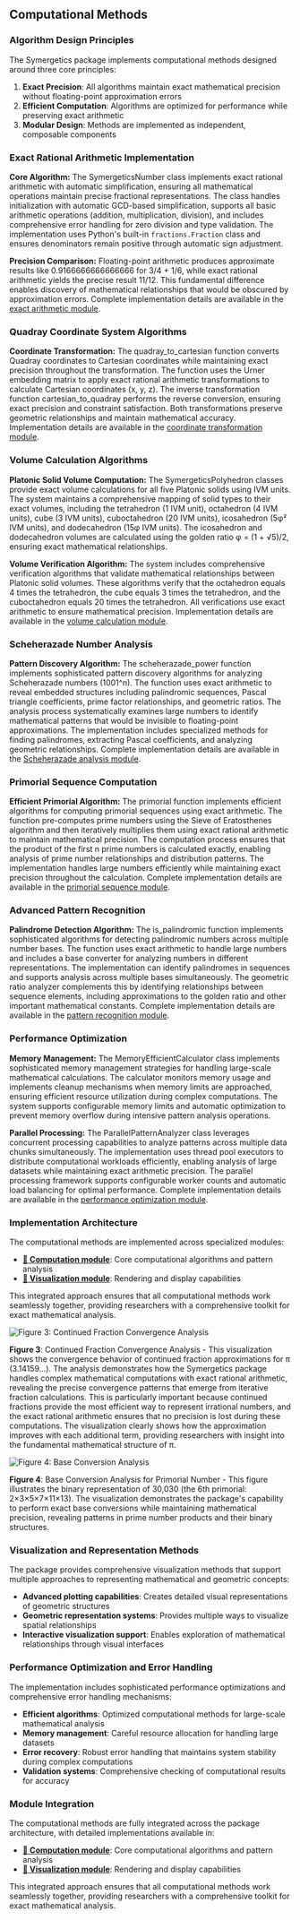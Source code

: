 ## Computational Methods

### Algorithm Design Principles

The Symergetics package implements computational methods designed around three core principles:

1. **Exact Precision**: All algorithms maintain exact mathematical precision without floating-point approximation errors
2. **Efficient Computation**: Algorithms are optimized for performance while preserving exact arithmetic
3. **Modular Design**: Methods are implemented as independent, composable components

### Exact Rational Arithmetic Implementation

**Core Algorithm:** The SymergeticsNumber class implements exact rational arithmetic with automatic simplification, ensuring all mathematical operations maintain precise fractional representations. The class handles initialization with automatic GCD-based simplification, supports all basic arithmetic operations (addition, multiplication, division), and includes comprehensive error handling for zero division and type validation. The implementation uses Python's built-in `fractions.Fraction` class and ensures denominators remain positive through automatic sign adjustment.

**Precision Comparison:** Floating-point arithmetic produces approximate results like 0.9166666666666666 for 3/4 + 1/6, while exact rational arithmetic yields the precise result 11/12. This fundamental difference enables discovery of mathematical relationships that would be obscured by approximation errors. Complete implementation details are available in the [exact arithmetic module](https://github.com/docxology/symergetics/tree/main/symergetics/core/numbers).

### Quadray Coordinate System Algorithms

**Coordinate Transformation:** The quadray_to_cartesian function converts Quadray coordinates to Cartesian coordinates while maintaining exact precision throughout the transformation. The function uses the Urner embedding matrix to apply exact rational arithmetic transformations to calculate Cartesian coordinates (x, y, z). The inverse transformation function cartesian_to_quadray performs the reverse conversion, ensuring exact precision and constraint satisfaction. Both transformations preserve geometric relationships and maintain mathematical accuracy. Implementation details are available in the [coordinate transformation module](https://github.com/docxology/symergetics/tree/main/symergetics/core/coordinates).

### Volume Calculation Algorithms

**Platonic Solid Volume Computation:** The SymergeticsPolyhedron classes provide exact volume calculations for all five Platonic solids using IVM units. The system maintains a comprehensive mapping of solid types to their exact volumes, including the tetrahedron (1 IVM unit), octahedron (4 IVM units), cube (3 IVM units), cuboctahedron (20 IVM units), icosahedron (5φ² IVM units), and dodecahedron (15φ IVM units). The icosahedron and dodecahedron volumes are calculated using the golden ratio φ = (1 + √5)/2, ensuring exact mathematical relationships.

**Volume Verification Algorithm:** The system includes comprehensive verification algorithms that validate mathematical relationships between Platonic solid volumes. These algorithms verify that the octahedron equals 4 times the tetrahedron, the cube equals 3 times the tetrahedron, and the cuboctahedron equals 20 times the tetrahedron. All verifications use exact arithmetic to ensure mathematical precision. Implementation details are available in the [volume calculation module](https://github.com/docxology/symergetics/tree/main/symergetics/geometry/polyhedra).

### Scheherazade Number Analysis

**Pattern Discovery Algorithm:** The scheherazade_power function implements sophisticated pattern discovery algorithms for analyzing Scheherazade numbers (1001^n). The function uses exact arithmetic to reveal embedded structures including palindromic sequences, Pascal triangle coefficients, prime factor relationships, and geometric ratios. The analysis process systematically examines large numbers to identify mathematical patterns that would be invisible to floating-point approximations. The implementation includes specialized methods for finding palindromes, extracting Pascal coefficients, and analyzing geometric relationships. Complete implementation details are available in the [Scheherazade analysis module](https://github.com/docxology/symergetics/tree/main/symergetics/computation/primorials).

### Primorial Sequence Computation

**Efficient Primorial Algorithm:** The primorial function implements efficient algorithms for computing primorial sequences using exact arithmetic. The function pre-computes prime numbers using the Sieve of Eratosthenes algorithm and then iteratively multiplies them using exact rational arithmetic to maintain mathematical precision. The computation process ensures that the product of the first n prime numbers is calculated exactly, enabling analysis of prime number relationships and distribution patterns. The implementation handles large numbers efficiently while maintaining exact precision throughout the calculation. Complete implementation details are available in the [primorial sequence module](https://github.com/docxology/symergetics/tree/main/symergetics/computation/primorials).

### Advanced Pattern Recognition

**Palindrome Detection Algorithm:** The is_palindromic function implements sophisticated algorithms for detecting palindromic numbers across multiple number bases. The function uses exact arithmetic to handle large numbers and includes a base converter for analyzing numbers in different representations. The implementation can identify palindromes in sequences and supports analysis across multiple bases simultaneously. The geometric ratio analyzer complements this by identifying relationships between sequence elements, including approximations to the golden ratio and other important mathematical constants. Complete implementation details are available in the [pattern recognition module](https://github.com/docxology/symergetics/tree/main/symergetics/computation/palindromes).

### Performance Optimization

**Memory Management:** The MemoryEfficientCalculator class implements sophisticated memory management strategies for handling large-scale mathematical calculations. The calculator monitors memory usage and implements cleanup mechanisms when memory limits are approached, ensuring efficient resource utilization during complex computations. The system supports configurable memory limits and automatic optimization to prevent memory overflow during intensive pattern analysis operations.

**Parallel Processing:** The ParallelPatternAnalyzer class leverages concurrent processing capabilities to analyze patterns across multiple data chunks simultaneously. The implementation uses thread pool executors to distribute computational workloads efficiently, enabling analysis of large datasets while maintaining exact arithmetic precision. The parallel processing framework supports configurable worker counts and automatic load balancing for optimal performance. Complete implementation details are available in the [performance optimization module](https://github.com/docxology/symergetics/tree/main/symergetics/computation/optimization).

### Implementation Architecture

The computational methods are implemented across specialized modules:

- **[🔗 Computation module](https://github.com/docxology/symergetics/tree/main/symergetics/computation)**: Core computational algorithms and pattern analysis
- **[🔗 Visualization module](https://github.com/docxology/symergetics/tree/main/symergetics/visualization)**: Rendering and display capabilities

This integrated approach ensures that all computational methods work seamlessly together, providing researchers with a comprehensive toolkit for exact mathematical analysis.

![Figure 3: Continued Fraction Convergence Analysis](output/mathematical/continued_fractions/continued_fraction_convergence_3_14159_15.png)

**Figure 3**: Continued Fraction Convergence Analysis - This visualization shows the convergence behavior of continued fraction approximations for π (3.14159...). The analysis demonstrates how the Symergetics package handles complex mathematical computations with exact rational arithmetic, revealing the precise convergence patterns that emerge from iterative fraction calculations. This is particularly important because continued fractions provide the most efficient way to represent irrational numbers, and the exact rational arithmetic ensures that no precision is lost during these computations. The visualization clearly shows how the approximation improves with each additional term, providing researchers with insight into the fundamental mathematical structure of π.

![Figure 4: Base Conversion Analysis](output/mathematical/base_conversions/base_conversion_30030_base_10_to_2.png)

**Figure 4**: Base Conversion Analysis for Primorial Number - This figure illustrates the binary representation of 30,030 (the 6th primorial: 2×3×5×7×11×13). The visualization demonstrates the package's capability to perform exact base conversions while maintaining mathematical precision, revealing patterns in prime number products and their binary structures.

### Visualization and Representation Methods

The package provides comprehensive visualization methods that support multiple approaches to representing mathematical and geometric concepts:

- **Advanced plotting capabilities**: Creates detailed visual representations of geometric structures
- **Geometric representation systems**: Provides multiple ways to visualize spatial relationships
- **Interactive visualization support**: Enables exploration of mathematical relationships through visual interfaces

### Performance Optimization and Error Handling

The implementation includes sophisticated performance optimizations and comprehensive error handling mechanisms:

- **Efficient algorithms**: Optimized computational methods for large-scale mathematical analysis
- **Memory management**: Careful resource allocation for handling large datasets
- **Error recovery**: Robust error handling that maintains system stability during complex computations
- **Validation systems**: Comprehensive checking of computational results for accuracy

### Module Integration

The computational methods are fully integrated across the package architecture, with detailed implementations available in:

- **[🔗 Computation module](https://github.com/docxology/symergetics/tree/main/symergetics/computation)**: Core computational algorithms and pattern analysis
- **[🔗 Visualization module](https://github.com/docxology/symergetics/tree/main/symergetics/visualization)**: Rendering and display capabilities

This integrated approach ensures that all computational methods work seamlessly together, providing researchers with a comprehensive toolkit for exact mathematical analysis.

